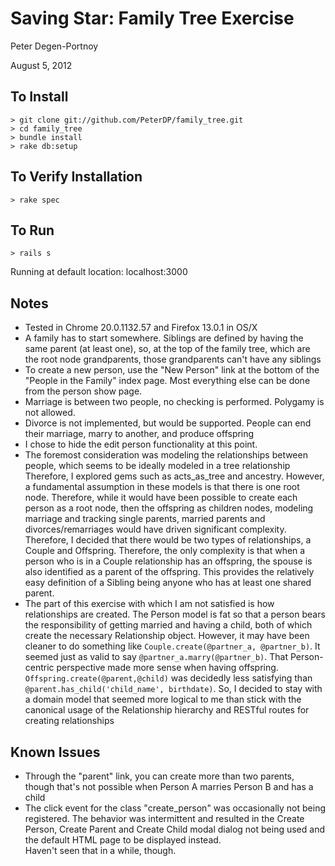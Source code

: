 #  Saving Star: Family Tree Exercise
Peter Degen-Portnoy

August 5, 2012


## To Install
    > git clone git://github.com/PeterDP/family_tree.git
    > cd family_tree
    > bundle install
    > rake db:setup

## To Verify Installation
    > rake spec

## To Run 
    > rails s

Running at default location: localhost:3000

## Notes 
 * Tested in Chrome 20.0.1132.57 and Firefox 13.0.1 in OS/X 
 * A family has to start somewhere.  Siblings are defined by having the same parent (at least one),
   so, at the top of the family tree, which are the root node grandparents, those grandparents
   can't have any siblings
 * To create a new person, use the "New Person" link at the bottom of the "People in the Family" index page.  Most everything else can be
   done from the person show page.
 * Marriage is between two people, no checking is performed.  Polygamy is not allowed.
 * Divorce is not implemented, but would be supported.  People can end their marriage, marry to another, 
   and produce offspring
 * I chose to hide the edit person functionality at this point.
 * The foremost consideration was modeling the relationships between people, which seems to be ideally modeled in a tree relationship
   Therefore, I explored gems such as acts_as_tree and ancestry.  However, a fundamental assumption in these models is that there is one 
   root node.  Therefore, while it would have been possible to create each person as a root node, then the offspring as children nodes, 
   modeling marriage and tracking single parents, married parents and divorces/remarriages would have driven significant complexity.
   Therefore, I decided that there would be two types of relationships, a Couple and Offspring.  Therefore, the only complexity is that when 
   a person who is in a Couple relationship has an offspring, the spouse is also identified as a parent of the offspring.  This provides the
   relatively easy definition of a Sibling being anyone who has at least one shared parent.
 * The part of this exercise with which I am not satisfied is how relationships are created.  The Person model is fat so that a person
   bears the responsibility of getting married and having a child, both of which create the necessary Relationship object.  However,
   it may have been cleaner to do something like `Couple.create(@partner_a, @partner_b)`.  It seemed just as valid to say
   `@partner_a.marry(@partner_b)`.  That Person-centric perspective made more sense when having offspring. `Offspring.create(@parent,@child)`
   was decidedly less satisfying than `@parent.has_child('child_name', birthdate)`. So, I decided to stay with a domain model that seemed
   more logical to me than stick with the canonical usage of the Relationship hierarchy and RESTful routes for creating relationships
 
## Known Issues
 * Through the "parent" link, you can create more than two parents, though that's not possible when
   Person A marries Person B and has a child
 * The click event for the class "create_person" was occasionally not being registered.  The behavior was intermittent and resulted
   in the Create Person, Create Parent and Create Child modal dialog not being used and the default HTML page to be displayed instead.  
   Haven't seen that in a while, though.